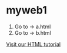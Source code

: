 <h1>myweb1</h1>
<ol>
  <li>
    Go to -> <a herf="https://github.com/chanheehan0630/myweb1/a.html">a.html</a>
  </li>
  <li>
    Go to -> <a herf="https://github.com/chanheehan0630/myweb1/b.html">b.html</a>
  </li>
</ol>
<a href="https://www.w3schools.com/html/">Visit our HTML tutorial</a>
